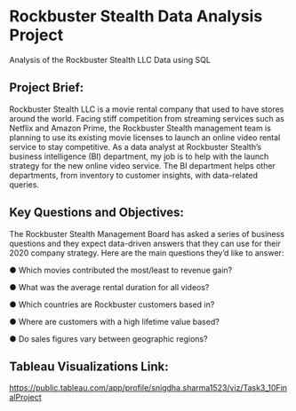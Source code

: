 # Rockbuster Stealth Data Analysis Project
Analysis of the Rockbuster Stealth LLC Data using SQL



## Project Brief:
Rockbuster Stealth LLC is a movie rental company that used to have stores around the world. Facing stiff competition from streaming services such as Netflix and Amazon Prime, the Rockbuster Stealth management team is planning to use its existing movie licenses to launch an online video rental service to stay competitive.
As a data analyst at Rockbuster Stealth’s business intelligence (BI) department, my job is to help with the launch strategy for the new online video service. The BI department helps other departments, from inventory to customer insights, with data-related queries. 


## Key Questions and Objectives:
The Rockbuster Stealth Management Board has asked a series of business questions and they expect data-driven answers that they can use for their 2020 company strategy.
Here are the main questions they’d like to answer:

● Which movies contributed the most/least to revenue gain?

● What was the average rental duration for all videos?

● Which countries are Rockbuster customers based in?

● Where are customers with a high lifetime value based?

● Do sales figures vary between geographic regions?


## Tableau Visualizations Link:
https://public.tableau.com/app/profile/snigdha.sharma1523/viz/Task3_10FinalProject
